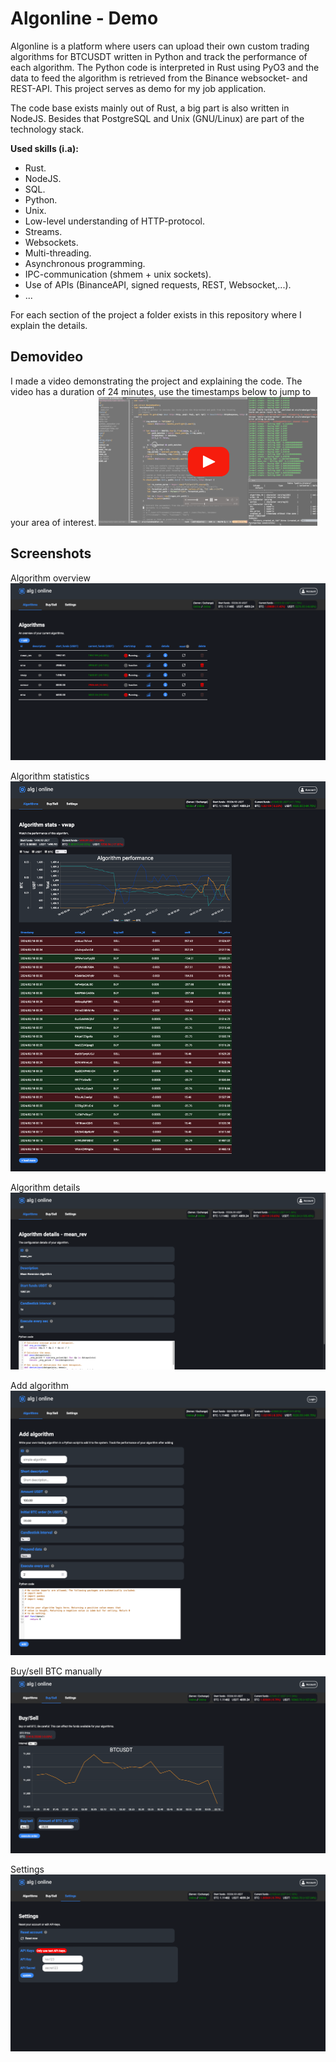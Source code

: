 # Algonline - Demo
Algonline is a platform where users can upload their own custom trading algorithms for BTCUSDT written in Python and track the performance of each algorithm. The Python code is interpreted in Rust using PyO3 and the data to feed the algorithm is retrieved from the Binance websocket- and REST-API. This project serves as demo for my job application.

The code base exists mainly out of Rust, a big part is also written in NodeJS. Besides that PostgreSQL and Unix (GNU/Linux) are part of the technology stack.

**Used skills (i.a):**
- Rust.
- NodeJS.
- SQL.
- Python.
- Unix.
- Low-level understanding of HTTP-protocol.
- Streams.
- Websockets.
- Multi-threading.
- Asynchronous programming.
- IPC-communication (shmem + unix sockets).
- Use of APIs (BinanceAPI, signed requests, REST, Websocket,...).
- ...

For each section of the project a folder exists in this repository where I explain the details.

## Demovideo
I made a video demonstrating the project and explaining the code. The video has a duration of 24 minutes, use the timestamps below to jump to your area of interest.
[<img src="screenshots/play-video-button.png">](https://youtu.be/gX2NasubZk8?si=5J46kM8bQCJtk2aa)

## Screenshots
Algorithm overview
![Algorithm overview](screenshots/algorithm-overview.png)

Algorithm statistics
![Algorithm stats](screenshots/algorithm-stats.png)

Algorithm details
![Algorithm details](screenshots/algorithm-details.png)

Add algorithm
![Add algorithm](screenshots/add-algorithm.png)

Buy/sell BTC manually
![BTC order](screenshots/order-btc.png)

Settings
![Settings](screenshots/settings.png)
